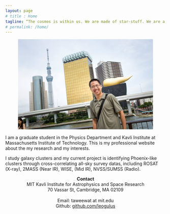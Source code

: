 ```yaml
---
layout: page
# title : Home
tagline: “The cosmos is within us. We are made of star-stuff. We are a way for the universe to know itself. - Carl Sagan”
# permalink: /home/
---
```


<figure><center>
  <img width="500" src="/images/tokyo.jpg"/>
</center></figure>

I am a graduate student in the Physics Department and Kavli Institute at Massachusetts Institute of Technology. This is my professional website about the my research and my interests.

I study galaxy clusters and my current project is identifying Phoenix-like clusters through cross-correlating all-sky survey datas, including ROSAT (X-ray), 2MASS (Near IR), WISE, (Mid IR), NVSS/SUMSS (Radio).

<center>

<b>Contact</b> <br>
MIT Kavli Institute for Astrophysics and Space Research <br>
70 Vassar St, Cambridge, MA 02109 <br><br>
Email: taweewat at mit.edu <br>
Github: <a href="https://github.com/leogulus">github.com/leogulus</a>
</center>

<!-- <figure><center>
  <img width="800" src="/images/boston_skyline.jpg"/>
  <figcaption>Boston skyline from MIT</figcaption>
</center></figure> -->
